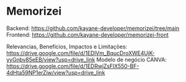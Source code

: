 # Memorizei

Backend: https://github.com/kayane-developer/memorizei/tree/main
Frontend: https://github.com/kayane-developer/memorizei-front


Relevancias, Benefícios, Impactos e Limitações: https://drive.google.com/file/d/1EDlVm_BqucDroXWE4UjK-yyGnbv85eEB/view?usp=drive_link
Modelo de negócio CANVA: https://drive.google.com/file/d/1EDRwjZsFlX550-BF-4dHta59NP1erZiw/view?usp=drive_link

